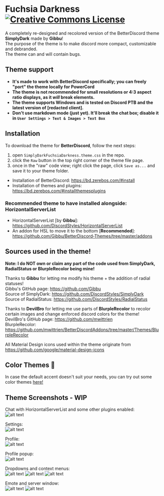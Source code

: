 # Fuchsia Darkness <a rel="license" href="http://creativecommons.org/licenses/by-nd/4.0/"><img alt="Creative Commons License" style="border-width:0" src="https://i.creativecommons.org/l/by-nd/4.0/80x15.png" /></a>
A completely re-designed and recolored version of the BetterDiscord theme **SimplyDark** made by **Gibbu**!  
The purpose of the theme is to make discord more compact, customizable and debranded.  
The theme can and will contain bugs.  

## Theme support  
- **It's made to work with BetterDiscord specifically; you can freely "port" the theme locally for PowerCord**  
- **The theme is not recommended for small resolutions or 4:3 aspect ratio displays, as it *will* break elements.**  
- **The theme supports Windows and is tested on Discord PTB and the latest version of [redacted client].**  
- **Don't use markdown mode (just yet). It'll break the chat box; disable it in `User Settings > Text & Images > Text Box`**  

## Installation

To download the theme for **BetterDiscord**, follow the next steps:
  1. open `SimplyDarkFuchsiaDarkness.theme.css` in the repo.
  2. click the `Raw` button in the top right corner of the theme file page.
  3. once in the "raw" code view; right click the page, click `Save as...` and save it to your theme folder.  
  
 - Installation of BetterDiscord: https://bd.zerebos.com/#install  
 - Installation of themes and plugins: https://bd.zerebos.com/#installthemesplugins  

### Recommended theme to have installed alongside: HorizontalServerList
- HorizontalServerList [by **Gibbu**]: https://github.com/DiscordStyles/HorizontalServerList  
- An addon for HSL to move it to the bottom [**Recommended**]: https://github.com/Gibbu/BetterDiscord-Themes/tree/master/addons

## Sources used in the theme!  
**Note: I do NOT own or claim any part of the code used from SimplyDark, RadialStatus or BlurpleRecolor being mine!**  

Thanks to **Gibbu** for letting me modify his theme + the addition of radial statuses!  
Gibbu's GitHub page: https://github.com/Gibbu  
Source of SimplyDark: https://github.com/DiscordStyles/SimplyDark  
Source of RadialStatus: https://github.com/DiscordStyles/RadialStatus  

Thanks to **DevilBro** for letting me use parts of **BlurpleRecolor** to recolor certain images and change enforced discord colors for the theme!  
DevilBro's GitHub page: https://github.com/mwittrien  
BlurpleRecolor: https://github.com/mwittrien/BetterDiscordAddons/tree/master/Themes/BlurpleRecolor  

All Material Design icons used within the theme originate from https://github.com/google/material-design-icons  

## Color Themes 🎨
In case the default accent doesn't suit your needs, you can try out some color themes [here!](https://github.com/ToxxyTheTrash/FuchsiaDarknessAlpha/tree/master/color-themes)  

## Theme Screenshots - WIP   

Chat with HorizontalServerList and some other plugins enabled:  
![alt text](https://i.imgur.com/6zuBDhN.png)

Settings:  
![alt text](https://i.imgur.com/pFJYDG8.png)  

Profile:  
![alt text](https://i.imgur.com/XZdyc0F.png)  

Profile popup:  
![alt text](https://i.imgur.com/Xxhpxz3.png)  

Dropdowns and context menus:  
![alt text](https://i.imgur.com/LcQ4UQn.gif) ![alt text](https://i.imgur.com/EZ6kKw9.png) ![alt text](https://i.imgur.com/WNUblYJ.png)

Emote and server window:  
![alt text](https://i.imgur.com/bmJCdev.gif) ![alt text](https://i.imgur.com/JBLdmXu.png)  
